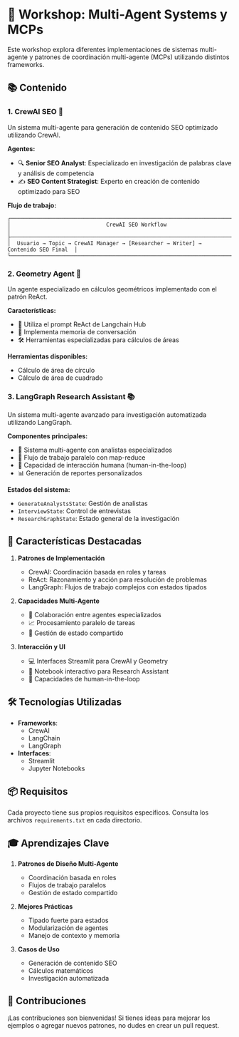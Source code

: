 # 🤖 Workshop: Multi-Agent Systems y MCPs

Este workshop explora diferentes implementaciones de sistemas multi-agente y patrones de coordinación multi-agente (MCPs) utilizando distintos frameworks.

## 📚 Contenido

### 1. CrewAI SEO 🎯

Un sistema multi-agente para generación de contenido SEO optimizado utilizando CrewAI.

**Agentes:**

- 🔍 **Senior SEO Analyst**: Especializado en investigación de palabras clave y análisis de competencia
- ✍️ **SEO Content Strategist**: Experto en creación de contenido optimizado para SEO

**Flujo de trabajo:**

```ascii
┌──────────────────────────────────────────────────────────────────────────────────┐
│                              CrewAI SEO Workflow                                 │ 
├──────────────────────────────────────────────────────────────────────────────────┤
│  Usuario → Topic → CrewAI Manager → [Researcher → Writer] → Contenido SEO Final  │
└──────────────────────────────────────────────────────────────────────────────────┘
```

### 2. Geometry Agent 📐

Un agente especializado en cálculos geométricos implementado con el patrón ReAct.

**Características:**

- 🧮 Utiliza el prompt ReAct de Langchain Hub
- 🔄 Implementa memoria de conversación
- 🛠️ Herramientas especializadas para cálculos de áreas

**Herramientas disponibles:**

- Cálculo de área de círculo
- Cálculo de área de cuadrado

### 3. LangGraph Research Assistant 📚

Un sistema multi-agente avanzado para investigación automatizada utilizando LangGraph.

**Componentes principales:**

- 🤝 Sistema multi-agente con analistas especializados
- 🔄 Flujo de trabajo paralelo con map-reduce
- 👤 Capacidad de interacción humana (human-in-the-loop)
- 📊 Generación de reportes personalizados

**Estados del sistema:**

- `GenerateAnalystsState`: Gestión de analistas
- `InterviewState`: Control de entrevistas
- `ResearchGraphState`: Estado general de la investigación

## 🚀 Características Destacadas

1. **Patrones de Implementación**

   - CrewAI: Coordinación basada en roles y tareas
   - ReAct: Razonamiento y acción para resolución de problemas
   - LangGraph: Flujos de trabajo complejos con estados tipados

2. **Capacidades Multi-Agente**

   - 👥 Colaboración entre agentes especializados
   - 📈 Procesamiento paralelo de tareas
   - 🔄 Gestión de estado compartido

3. **Interacción y UI**
   - 💻 Interfaces Streamlit para CrewAI y Geometry
   - 📓 Notebook interactivo para Research Assistant
   - 👤 Capacidades de human-in-the-loop

## 🛠️ Tecnologías Utilizadas

- **Frameworks**:
  - CrewAI
  - LangChain
  - LangGraph
- **Interfaces**:
  - Streamlit
  - Jupyter Notebooks

## 📦 Requisitos

Cada proyecto tiene sus propios requisitos específicos. Consulta los archivos `requirements.txt` en cada directorio.

## 🎓 Aprendizajes Clave

1. **Patrones de Diseño Multi-Agente**

   - Coordinación basada en roles
   - Flujos de trabajo paralelos
   - Gestión de estado compartido

2. **Mejores Prácticas**

   - Tipado fuerte para estados
   - Modularización de agentes
   - Manejo de contexto y memoria

3. **Casos de Uso**
   - Generación de contenido SEO
   - Cálculos matemáticos
   - Investigación automatizada

## 🤝 Contribuciones

¡Las contribuciones son bienvenidas! Si tienes ideas para mejorar los ejemplos o agregar nuevos patrones, no dudes en crear un pull request.
